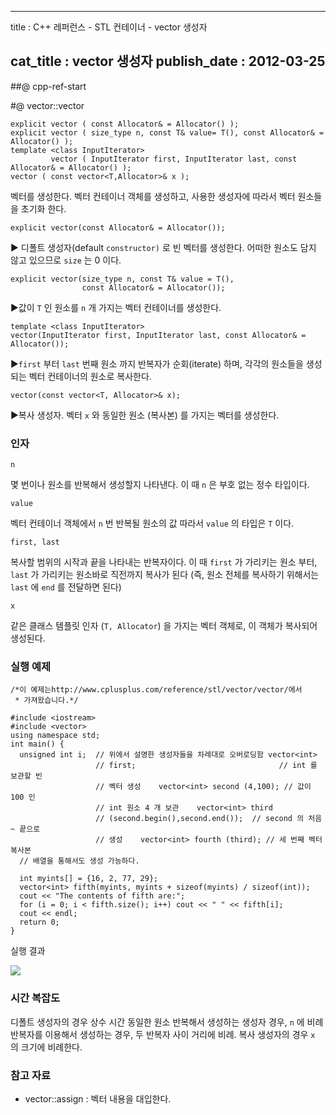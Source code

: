 ----------------
title : C++ 레퍼런스 - STL 컨테이너 - vector 생성자

cat_title :  vector 생성자
publish_date : 2012-03-25
--------------



##@ cpp-ref-start

#@ vector::vector


```info-format
explicit vector ( const Allocator& = Allocator() );
explicit vector ( size_type n, const T& value= T(), const Allocator& = Allocator() );
template <class InputIterator>
         vector ( InputIterator first, InputIterator last, const Allocator& = Allocator() );
vector ( const vector<T,Allocator>& x );
```


벡터를 생성한다.
벡터 컨테이너 객체를 생성하고, 사용한 생성자에 따라서 벡터 원소들을 초기화 한다.

```cpp-formatted
explicit vector(const Allocator& = Allocator());
```

▶ 디폴트 생성자(default `constructor)` 로 빈 벡터를 생성한다. 어떠한 원소도 담지 않고 있으므로 `size` 는 0 이다.


```cpp-formatted
explicit vector(size_type n, const T& value = T(),
                const Allocator& = Allocator());
```

▶값이 `T` 인 원소를 `n` 개 가지는 벡터 컨테이너를 생성한다.


```cpp-formatted
template <class InputIterator>
vector(InputIterator first, InputIterator last, const Allocator& = Allocator());
```

▶`first` 부터 `last` 번째 원소 까지 반복자가 순회(iterate) 하며, 각각의 원소들을 생성되는 벡터 컨테이너의 원소로 복사한다.


```cpp-formatted
vector(const vector<T, Allocator>& x);
```

▶복사 생성자. 벡터 `x` 와 동일한 원소 (복사본) 를 가지는 벡터를 생성한다.




###  인자




`n`

몇 번이나 원소를 반복해서 생성할지 나타낸다. 이 때 `n` 은 부호 없는 정수 타입이다.

`value`

벡터 컨테이너 객체에서 `n` 번 반복될 원소의 값
따라서 `value` 의 타입은 `T` 이다.

`first, last`

복사할 범위의 시작과 끝을 나타내는 반복자이다. 이 때 `first` 가 가리키는 원소 부터, `last` 가 가리키는 원소바로 직전까지 복사가 된다 (즉, 원소 전체를 복사하기 위해서는 `last` 에 `end` 를 전달하면 된다)

`x`

같은 클래스 템플릿 인자 (`T, Allocator`) 을 가지는 벡터 객체로, 이 객체가 복사되어 생성된다.



###  실행 예제



```cpp-formatted
/*이 예제는http://www.cplusplus.com/reference/stl/vector/vector/에서
 * 가져왔습니다.*/

#include <iostream>
#include <vector>
using namespace std;
int main() {
  unsigned int i;  // 위에서 설명한 생성자들을 차례대로 오버로딩함 vector<int>
                   // first;                                // int 를 보관할 빈
                   // 벡터 생성    vector<int> second (4,100); // 값이 100 인
                   // int 원소 4 개 보관    vector<int> third
                   // (second.begin(),second.end());  // second 의 처음 ~ 끝으로
                   // 생성    vector<int> fourth (third); // 세 번째 벡터 복사본
  // 배열을 통해서도 생성 가능하다.

  int myints[] = {16, 2, 77, 29};
  vector<int> fifth(myints, myints + sizeof(myints) / sizeof(int));
  cout << "The contents of fifth are:";
  for (i = 0; i < fifth.size(); i++) cout << " " << fifth[i];
  cout << endl;
  return 0;
}
```


실행 결과


![](http://img1.daumcdn.net/thumb/R1920x0/?fname=http%3A%2F%2Fcfile25.uf.tistory.com%2Fimage%2F181EE0434F6DEDE33C9FD7)





###  시간 복잡도





디폴트 생성자의 경우 상수 시간
동일한 원소 반복해서 생성하는 생성자 경우, `n` 에 비례
반복자를 이용해서 생성하는 경우, 두 반복자 사이 거리에 비례.
복사 생성자의 경우 `x` 의 크기에 비례한다.




###  참고 자료


* vector::assign : 벡터 내용을 대입한다.